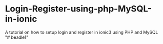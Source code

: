 # Login-Register-using-php-MySQL-in-ionic
A tutorial on how to setup  login and register in ionic3 using PHP and MySQL
"# beadle1" 
